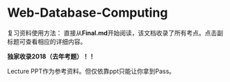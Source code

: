 # Web-Database-Computing

复习资料使用方法：
直接从**Final.md**开始阅读，该文档收录了所有考点。点击副标题可查看相应的详细内容。

**独家收录2018（去年考题）！！**

Lecture PPT作为参考资料。但仅依靠ppt只能让你拿到Pass。
